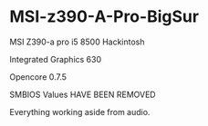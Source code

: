 # MSI-z390-A-Pro-BigSur

MSI Z390-a pro i5 8500 Hackintosh

Integrated Graphics 630

Opencore 0.7.5

SMBIOS Values HAVE BEEN REMOVED

Everything working aside from audio.
